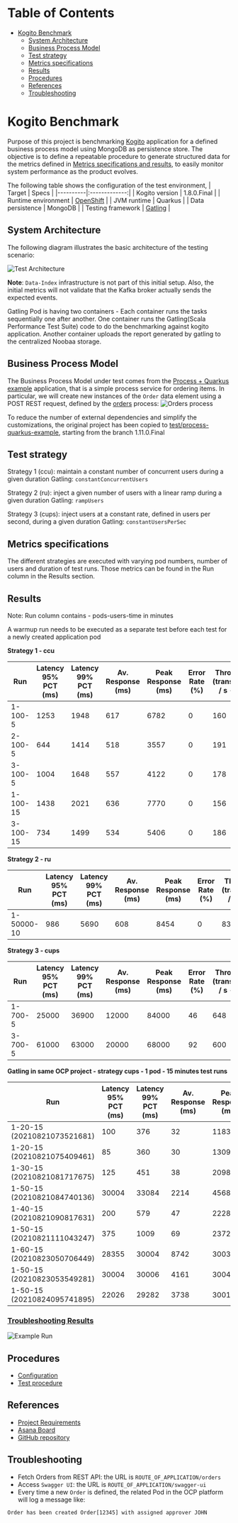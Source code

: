 # Table of Contents
* [Kogito Benchmark](#kogito-benchmark)
  * [System Architecture](#system-architecture)
  * [Business Process Model](#business-process-model)  
  * [Test strategy](#test-strategy)
  * [Metrics specifications](#metrics-specifications)
  * [Results](#results)
  * [Procedures](#procedures)
  * [References](#references)
  * [Troubleshooting](#troubleshooting)

# Kogito Benchmark

Purpose of this project is benchmarking [Kogito](https://kogito.kie.org/) application for a defined business process model 
using MongoDB as persistence store.
The objective is to define a repeatable procedure to generate structured data for the metrics defined in [Metrics specifications and results](#metrics-specifications-and-results),
to easily monitor system performance as the product evolves.  

The following table shows the configuration of the test environment, 
| Target   |      Specs      |
|----------|:-------------:|
| Kogito version |  1.8.0.Final |
| Runtime environment |  [OpenShift](https://console-openshift-console.apps.mw-ocp4.cloud.lab.eng.bos.redhat.com) |
| JVM runtime | Quarkus |
| Data persistence | MongoDB | 
| Testing framework | [Gatling](https://gatling.io/) |

## System Architecture
The following diagram illustrates the basic architecture of the testing scenario:

![Test Architecture](./BenchmarkArchitecture.jpg)

**Note**: `Data-Index` infrastructure is not part of this initial setup. Also, the initial metrics will not 
validate that the Kafka broker actually sends the expected events.

Gatling Pod is having two containers - Each container runs the tasks sequentially one after another. One container runs the Gatling(Scala Performance Test Suite) code to do the benchmarking against kogito application. Another container uploads the report generated by gatling to the centralized Noobaa storage.

## Business Process Model
The Business Process Model under test comes from the [Process + Quarkus example](https://github.com/kiegroup/kogito-examples/tree/stable/process-quarkus-example)
application, that is a simple process service for ordering items.
In particular, we  will create new instances of the `Order` data element using a POST REST request, defined by the [orders](https://github.com/kiegroup/kogito-examples/blob/stable/process-quarkus-example/src/main/resources/org/kie/kogito/examples/orders.bpmn2)
process:
![Orders process](./OrdersProcess.png)

To reduce the number of external dependencies and simplify the customizations, the original project has been copied to
[test/process-quarkus-example](./test/process-quarkus-example), starting from the branch 1.11.0.Final

## Test strategy

Strategy 1 (ccu): maintain a constant number of concurrent users during a given duration
Gatling:  `constantConcurrentUsers`

Strategy 2 (ru): inject a given number of users with a linear ramp during a given duration
Gatling: `rampUsers`

Strategy 3 (cups): inject users at a constant rate, defined in users per second, during a given duration
Gatling: `constantUsersPerSec`

## Metrics specifications

The different strategies are executed with varying pod numbers, number of users and duration of test runs. Those metrics can be found in the Run column in the Results section.

## Results

Note:
Run column contains - pods-users-time in minutes

A warmup run needs to be executed as a separate test before each test for a newly created application pod

**Strategy 1 - ccu**

| Run | Latency 95% PCT (ms) | Latency 99% PCT (ms) | Av. Response (ms) | Peak Response (ms) | Error Rate (%)  | Throughput (transactions / s - TPS) | Runtime memory (MiB / pod) | CPU Usage (m / pod) | Runtime startup (ms) |   
|----|----|----|----|----|----|----|----|----|----|
| 1-100-5 | 1253 | 1948 | 617 | 6782 | 0 | 160 | 1107 | 768 | |  
| 2-100-5 | 644 | 1414 | 518 | 3557 | 0 | 191 | 1287 (639,648) | 598 (275,323) | |  
| 3-100-5 | 1004 | 1648 | 557 | 4122 | 0 | 178 | 1385 (501,512,372) | 928 (268,258,402) | |
| 1-100-15 | 1438 | 2021 | 636 | 7770 | 0 | 156 | 3096 | 423 | |  
| 3-100-15 | 734 | 1499 | 534 | 5406 | 0 | 186 | 3668 (1416,1038,1432) | 973 (271,437,265) | |

**Strategy 2 - ru**

| Run | Latency 95% PCT (ms) | Latency 99% PCT (ms) | Av. Response (ms) | Peak Response (ms) | Error Rate (%)  | Throughput (transactions / s - TPS) | Runtime memory (MiB / pod) | CPU Usage (m / pod) | Runtime startup (ms) |   
|----|----|----|----|----|----|----|----|----|----|
| 1-50000-10 | 986 | 5690 | 608 | 8454 | 0 | 83 | 1216 | 586 | |  

**Strategy 3 - cups**

| Run | Latency 95% PCT (ms) | Latency 99% PCT (ms) | Av. Response (ms) | Peak Response (ms) | Error Rate (%)  | Throughput (transactions / s - TPS) | Runtime memory (MiB / pod) | CPU Usage (m / pod) | Runtime startup (ms) |   
|----|----|----|----|----|----|----|----|----|----|
| 1-700-5 | 25000 | 36900 | 12000 | 84000 | 46 | 648 | - | - | |  
| 3-700-5 | 61000 | 63000 | 20000 | 68000 | 92 | 600 | - | - | | 

**Gatling in same OCP project - strategy cups - 1 pod - 15 minutes test runs**

| Run | Latency 95% PCT (ms) | Latency 99% PCT (ms) | Av. Response (ms) | Peak Response (ms) | Error Rate (%)  | Throughput (transactions / s - TPS) | Runtime memory (MiB / pod) | CPU Usage (m / pod) | Runtime startup (ms) |   
|----|----|----|----|----|----|----|----|----|----|
|1-20-15 (20210821073521681)|100|376|32|1183|0|20| | | |
|1-20-15 (20210821075409461)|85|360|30|1309|0|20| | | |
|1-30-15 (20210821081717675)|125|451|38|2098|0|30| | | |
|1-50-15 (20210821084740136)|30004|33084|2214|45681|24|50| | | |
|1-40-15 (20210821090817631)|200|579|47|2228|0|40| | | |
|1-50-15 (20210821111043247)|375|1009|69|2372|0|50| | | |
|1-60-15 (20210823050706449)|28355|30004|8742|30036|3|58| | | |
|1-50-15 (20210823053549281)|30004|30006|4161|30047|20|49| | | |
|1-50-15 (20210824095741895)|22026|29282|3738|30015|2|49| | | |

### [Troubleshooting Results](./results/README.md)

![Example Run](./results/exRun.png)


## Procedures
* [Configuration](./deploy/README.md)
* [Test procedure](./test/kogito-gatling-load-testing/README.md)

## References
* [Project Requirements](https://docs.google.com/document/d/1AtAfTiFSB2VcI84zg-ocPTnYy_1HCK556FiWt_iPkiM/edit?usp=sharing)
* [Asana Board](https://app.asana.com/0/1200541157872337/board)
* [GitHub repository](https://github.com/RHEcosystemAppEng/kogito-benchmark)

## Troubleshooting
* Fetch Orders from REST API: the URL is `ROUTE_OF_APPLICATION/orders`
* Access `Swagger UI`: the URL is `ROUTE_OF_APPLICATION/swagger-ui`
* Every time a new `Order` is defined, the related Pod in the OCP platform will log a message like:
```text
Order has been created Order[12345] with assigned approver JOHN
```

